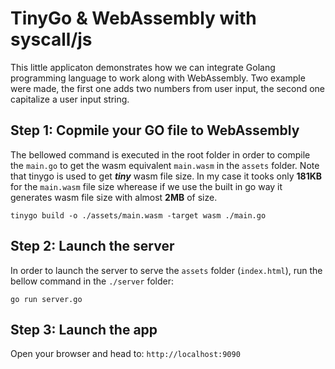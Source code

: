 # TinyGo & WebAssembly with syscall/js
This little applicaton demonstrates how we can integrate Golang programming language to work along with WebAssembly. Two example were made, the first one adds two numbers from user input, the second one capitalize a user input string. 

## Step 1: Copmile your GO file to WebAssembly
The bellowed command is executed in the root folder in order to compile the `main.go` to get the wasm equivalent `main.wasm` in the `assets` folder.
Note that tinygo is used to get ***tiny*** wasm file size. In my case it tooks only **181KB** for the `main.wasm` file size wherease if we use the built in go way it generates wasm file size with almost **2MB** of size.

```shell
tinygo build -o ./assets/main.wasm -target wasm ./main.go
```

## Step 2: Launch the server
In order to launch the server to serve the `assets` folder (`index.html`), run the bellow command in the `./server` folder:
```shell
go run server.go
```

## Step 3: Launch the app
Open your browser and head to: `http://localhost:9090`
